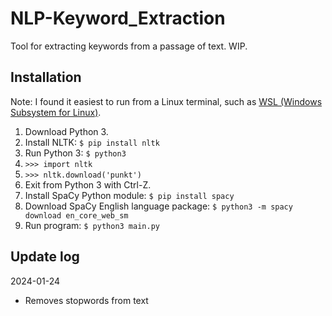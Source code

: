 # NLP-Keyword_Extraction

Tool for extracting keywords from a passage of text. WIP.

## Installation
Note: I found it easiest to run from a Linux terminal, such as [WSL (Windows Subsystem for Linux)](https://learn.microsoft.com/en-us/windows/wsl/install).

1. Download Python 3.
2. Install NLTK: `$ pip install nltk`
3. Run Python 3: `$ python3`
4. `>>> import nltk`
5. `>>> nltk.download('punkt')`
6. Exit from Python 3 with Ctrl-Z.
7. Install SpaCy Python module: `$ pip install spacy`
8. Download SpaCy English language package: `$ python3 -m spacy download en_core_web_sm`
9. Run program: `$ python3 main.py`

## Update log
2024-01-24
- Removes stopwords from text
